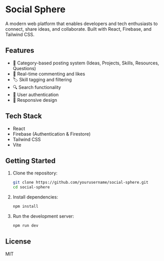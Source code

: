 # Social Sphere

A modern web platform that enables developers and tech enthusiasts to connect, share ideas, and collaborate. Built with React, Firebase, and Tailwind CSS.

## Features

- 📝 Category-based posting system (Ideas, Projects, Skills, Resources, Questions)
- 💬 Real-time commenting and likes
- 🏷️ Skill tagging and filtering
- 🔍 Search functionality
- 🔐 User authentication
- 📱 Responsive design

## Tech Stack

- React
- Firebase (Authentication & Firestore)
- Tailwind CSS
- Vite

## Getting Started

1. Clone the repository:
   ```bash
   git clone https://github.com/yourusername/social-sphere.git
   cd social-sphere
   ```

2. Install dependencies:
   ```bash
   npm install
   ```


3. Run the development server:
   ```bash
   npm run dev
   ```

## License

MIT

